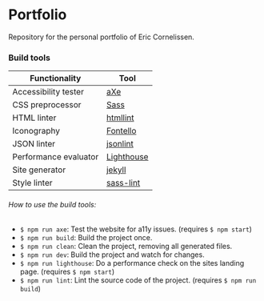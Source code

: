 # Portfolio
Repository for the personal portfolio of Eric Cornelissen.

### Build tools
| Functionality | Tool |
|---|---|
| Accessibility tester | [aXe](https://www.axe-core.org/) |
| CSS preprocessor | [Sass](http://sass-lang.com/) |
| HTML linter | [htmllint](http://htmllint.github.io/) |
| Iconography| [Fontello](http://fontello.com/) |
| JSON linter | [jsonlint](https://github.com/zaach/jsonlint) |
| Performance evaluator | [Lighthouse](https://github.com/GoogleChrome/lighthouse) |
| Site generator | [jekyll](https://jekyllrb.com/) |
| Style linter | [sass-lint](https://github.com/sasstools/sass-lint) |

###### How to use the build tools:
- `$ npm run axe`: Test the website for a11y issues. (requires `$ npm start`)
- `$ npm run build`: Build the project once.
- `$ npm run clean`: Clean the project, removing all generated files.
- `$ npm run dev`: Build the project and watch for changes.
- `$ npm run lighthouse`: Do a performance check on the sites landing page. (requires `$ npm start`)
- `$ npm run lint`: Lint the source code of the project. (requires `$ npm run build`)
